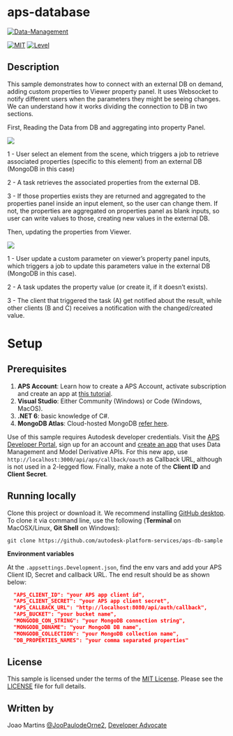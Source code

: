 ﻿# aps-database

[![Data-Management](https://img.shields.io/badge/Data%20Management-v1-green.svg)](http://developer.autodesk.com/)

[![MIT](https://img.shields.io/badge/License-MIT-blue.svg)](http://opensource.org/licenses/MIT)
[![Level](https://img.shields.io/badge/Level-Intermediate-blue.svg)](http://developer.autodesk.com/)

## Description

This sample demonstrates how to connect with an external DB on demand, adding custom properties to Viewer property panel.
It uses Websocket to notify different users when the parameters they might be seeing changes.
We can understand how it works dividing the connection to DB in two sections.

First, Reading the Data from DB and aggregating into property Panel.

![](README/READFROMDB.png)

1 - User select an element from the scene, which triggers a job to retrieve associated properties (specific to this element) from an external DB (MongoDB in this case)

2 - A task retrieves the associated properties from the external DB.

3 - If those properties exists they are returned and aggregated to the properties panel inside an input element, so the user can change them. If not, the properties are aggregated on properties panel as blank inputs, so user can write values to those, creating new values in the external DB.

Then, updating the properties from Viewer.

![](README/UPDATEDBDATA.png)

1 - User update a custom parameter on viewer’s property panel inputs, which triggers a job to update this parameters value in the external DB (MongoDB in this case).

2 - A task updates the property value (or create it, if it doesn’t exists).

3 - The client that triggered the task (A) get notified about the result, while other clients (B and C) receives a notification with the changed/created value.

# Setup

## Prerequisites

1. **APS Account**: Learn how to create a APS Account, activate subscription and create an app at [this tutorial](http://learnforge.autodesk.io/#/account/).
2. **Visual Studio**: Either Community (Windows) or Code (Windows, MacOS).
3. **.NET 6**: basic knowledge of C#.
4. **MongoDB Atlas**: Cloud-hosted MongoDB [refer here](https://www.mongodb.com/cloud/atlas/).

Use of this sample requires Autodesk developer credentials.
Visit the [APS Developer Portal](https://developer.autodesk.com), sign up for an account
and [create an app](https://developer.autodesk.com/myapps/create) that uses Data Management and Model Derivative APIs.
For this new app, use `http://localhost:3000/api/aps/callback/oauth` as Callback URL, although is not used in a 2-legged flow.
Finally, make a note of the **Client ID** and **Client Secret**.

## Running locally

Clone this project or download it.
We recommend installing [GitHub desktop](https://desktop.github.com/).
To clone it via command line, use the following (**Terminal** on MacOSX/Linux, **Git Shell** on Windows):

    git clone https://github.com/autodesk-platform-services/aps-db-sample

**Environment variables**

At the `.appsettings.Development.json`, find the env vars and add your APS Client ID, Secret and callback URL. The end result should be as shown below:

```json
  "APS_CLIENT_ID": "your APS app client id",
  "APS_CLIENT_SECRET": "your APS app client secret",
  "APS_CALLBACK_URL": "http://localhost:8080/api/auth/callback",
  "APS_BUCKET": "your bucket name",
  "MONGODB_CON_STRING": "your MongoDB connection string",
  "MONGODB_DBNAME": "your MongoDB DB name",
  "MONGODB_COLLECTION": "your MongoDB collection name",
  "DB_PROPERTIES_NAMES": "your comma separated properties"
```

## License

This sample is licensed under the terms of the [MIT License](http://opensource.org/licenses/MIT). Please see the [LICENSE](LICENSE) file for full details.

## Written by

Joao Martins [@JooPaulodeOrne2](https://twitter.com/JooPaulodeOrne2), [Developer Advocate](http://aps.autodesk.com)

